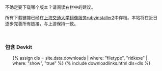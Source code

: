 不确定要下载哪个版本？请阅读右栏中的建议。

所有下载链接已经在[上海交通大学镜像服务rubyinstaller2](https://mirror.sjtu.edu.cn/github-release/oneclick/rubyinstaller2/releases/download/?mirror_intel_list)中存档。本站将在近日逐步完善所有链接，与上游保持一致。

<br>

###  包含 Devkit

<ul>
  {% assign dls = site.data.downloads | where: "filetype", "ridkexe" | where: "show", "true" %}
  {% include downloadlinks.html dls=dls %}
</ul>

